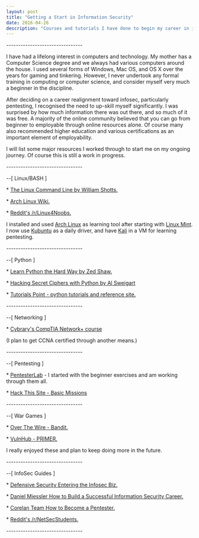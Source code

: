 ```yaml
---
layout: post
title: "Getting a Start in Information Security"
date: 2016-04-26
description: "Courses and tutorials I have done to begin my career in information security."
---
```

\-\-\-\-\-\-\-\-\-\-\-\-\-\-\-\-\-\-\-\-\-\-\-\-\-\-\-\-\-\-\-\-


I have had a lifelong interest in computers and technology. My mother has a Computer Science degree and we always had various computers around the house. I used several forms of Windows, Mac OS, and OS X over the years for gaming and tinkering. However, I never undertook any formal training in computing or computer science, and consider myself very much a beginner in the discipline. 


After deciding on a career realignment toward infosec, particularly pentesting, I recognised the need to up-skill myself significantly. I was surprised by how much information there was out there, and so much of it was free. A majority of the online community believed that you can go from beginner to employable through online resources alone. Of course many also recommended higher education and various certifications as an important element of employability. 


I will list some major resources I worked through to start me on my ongoing journey. Of course this is still a work in progress.


\-\-\-\-\-\-\-\-\-\-\-\-\-\-\-\-\-\-\-\-\-\-\-\-\-\-\-\-\-\-\-\-

\-\-[ Linux/BASH ]

\* [The Linux Command Line by William Shotts.](http://linuxcommand.org/tlcl.php)

\* [Arch Linux Wiki.](https://wiki.archlinux.org/)

\* [Reddit's /r/Linux4Noobs.](https://www.reddit.com/r/linux4noobs/)

I installed and used [Arch Linux](https://www.archlinux.org/) as learning tool after starting with [Linux Mint](https://www.linuxmint.com/). I now use [Kubuntu](http://www.kubuntu.org/) as a daily driver, and have [Kali](https://www.kali.org/) in a VM for learning pentesting.


\-\-\-\-\-\-\-\-\-\-\-\-\-\-\-\-\-\-\-\-\-\-\-\-\-\-\-\-\-\-\-\-

\-\-[  Python ]

\* [Learn Python the Hard Way by Zed Shaw.](http://learnpythonthehardway.org/)

\* [Hacking Secret Ciphers with Python by Al Sweigart](https://inventwithpython.com/hacking/)

\* [Tutorials Point - python tutorials and reference site.](http://www.tutorialspoint.com/python/index.htm)



\-\-\-\-\-\-\-\-\-\-\-\-\-\-\-\-\-\-\-\-\-\-\-\-\-\-\-\-\-\-\-\-

\-\-[ Networking ]

\* [Cybrary's CompTIA Network+ course](https://www.cybrary.it/course/comptia-network-plus/)

(I plan to get CCNA certified through another means.)


\-\-\-\-\-\-\-\-\-\-\-\-\-\-\-\-\-\-\-\-\-\-\-\-\-\-\-\-\-\-\-\-

\-\-[  Pentesting ]

\* [PentesterLab](https://pentesterlab.com/individuals) - I started with the beginner exercises and am working through them all.

\* [Hack This Site - Basic Missions](https://www.hackthissite.org/)


\-\-\-\-\-\-\-\-\-\-\-\-\-\-\-\-\-\-\-\-\-\-\-\-\-\-\-\-\-\-\-\-

\-\-[  War Games ]

\* [Over The Wire - Bandit.](http://overthewire.org/wargames/)

\* [VulnHub - PRIMER.](https://www.vulnhub.com/entry/primer-101,136/)

I really enjoyed these and plan to keep doing more in the future.


\-\-\-\-\-\-\-\-\-\-\-\-\-\-\-\-\-\-\-\-\-\-\-\-\-\-\-\-\-\-\-\-

\-\-[  InfoSec Guides ]

\* [Defensive Security Entering the Infosec Biz.](http://www.defensivesecurity.org/entering-information-security-industry/)

\* [Daniel Miessler How to Build a Successful Information Security Career.](https://danielmiessler.com/blog/build-successful-infosec-career/)

\* [Corelan Team How to Become a Pentester.](https://www.corelan.be/index.php/2015/10/13/how-to-become-a-pentester/)

\* [Reddit's /r/NetSecStudents.](https://www.reddit.com/r/netsecstudents)


\-\-\-\-\-\-\-\-\-\-\-\-\-\-\-\-\-\-\-\-\-\-\-\-\-\-\-\-\-\-\-\-
